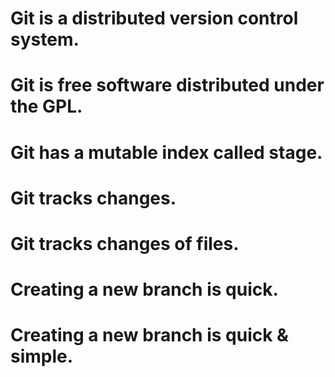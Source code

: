 # Git is a distributed version control system.
# Git is free software distributed under the GPL.
# Git has a mutable index called stage.
# Git tracks changes.
# Git tracks changes of files.
# Creating a new branch is quick.
# Creating a new branch is quick & simple.

